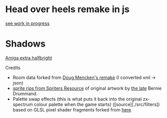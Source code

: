 # Head over heels remake in js

[see work in progress](https://blockstack.ing/)

Shadows
=======
[Amiga extra halfbright](https://amiga.lychesis.net/articles/ExtraHalfBright.html)

Credits

- Room data forked from [Doug Mencken's remake](https://github.com/dougmencken/HeadOverHeels/tree/master/gamedata) (I converted xml -> json)
- [sprite rips from Spriters Resource](https://www.spriters-resource.com/zx_spectrum/headoverheels/) of original artwork by [the late](https://www.theregister.com/2021/11/17/rip_bernie_drummond/) Bernie Drummand.
- Palette swap effects (this is what puts it back into the original zx-spectrum colour palette when the game starts) ([source][./src/filters]) based on GLSL pixel shader fragments forked from [here](https://github.com/pixijs/filters/blob/main/src/color-replace/ColorReplaceFilter.ts)